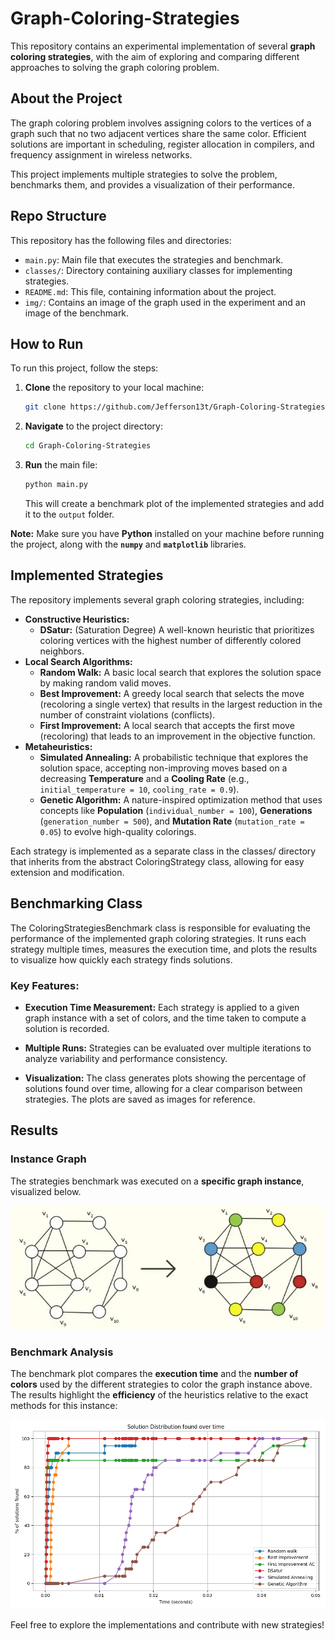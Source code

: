 # Graph-Coloring-Strategies

This repository contains an experimental implementation of several **graph coloring strategies**, with the aim of exploring and comparing different approaches to solving the graph coloring problem.

## About the Project

The graph coloring problem involves assigning colors to the vertices of a graph such that no two adjacent vertices share the same color. Efficient solutions are important in scheduling, register allocation in compilers, and frequency assignment in wireless networks.

This project implements multiple strategies to solve the problem, benchmarks them, and provides a visualization of their performance.

## Repo Structure

This repository has the following files and directories:

* `main.py`: Main file that executes the strategies and benchmark.
* `classes/`: Directory containing auxiliary classes for implementing strategies.
* `README.md`: This file, containing information about the project.
* `img/`: Contains an image of the graph used in the experiment and an image of the benchmark.

## How to Run

To run this project, follow the steps:

1.  **Clone** the repository to your local machine:
    ```bash
    git clone https://github.com/Jefferson13t/Graph-Coloring-Strategies.git
    ```
2.  **Navigate** to the project directory:
    ```bash
    cd Graph-Coloring-Strategies
    ```
3.  **Run** the main file:
    ```bash
    python main.py
    ```
    This will create a benchmark plot of the implemented strategies and add it to the `output` folder.

**Note:** Make sure you have **Python** installed on your machine before running the project, along with the **`numpy`** and **`matplotlib`** libraries.

## Implemented Strategies

The repository implements several graph coloring strategies, including:

* **Constructive Heuristics:**
    * **DSatur:** (Saturation Degree) A well-known heuristic that prioritizes coloring vertices with the highest number of differently colored neighbors.
* **Local Search Algorithms:**
    * **Random Walk:** A basic local search that explores the solution space by making random valid moves.
    * **Best Improvement:** A greedy local search that selects the move (recoloring a single vertex) that results in the largest reduction in the number of constraint violations (conflicts).
    * **First Improvement:** A local search that accepts the first move (recoloring) that leads to an improvement in the objective function.
* **Metaheuristics:**
    * **Simulated Annealing:** A probabilistic technique that explores the solution space, accepting non-improving moves based on a decreasing **Temperature** and a **Cooling Rate** (e.g., `initial_temperature = 10`, `cooling_rate = 0.9`).
    * **Genetic Algorithm:** A nature-inspired optimization method that uses concepts like **Population** (`individual_number = 100`), **Generations** (`generation_number = 500`), and **Mutation Rate** (`mutation_rate = 0.05`) to evolve high-quality colorings.

Each strategy is implemented as a separate class in the classes/ directory that inherits from the abstract ColoringStrategy class, allowing for easy extension and modification.

## Benchmarking Class

The ColoringStrategiesBenchmark class is responsible for evaluating the performance of the implemented graph coloring strategies. It runs each strategy multiple times, measures the execution time, and plots the results to visualize how quickly each strategy finds solutions.

### Key Features:
* **Execution Time Measurement:**
Each strategy is applied to a given graph instance with a set of colors, and the time taken to compute a solution is recorded.

* **Multiple Runs:**
Strategies can be evaluated over multiple iterations to analyze variability and performance consistency.

* **Visualization:**
The class generates plots showing the percentage of solutions found over time, allowing for a clear comparison between strategies. The plots are saved as images for reference.

## Results

### Instance Graph

The strategies benchmark was executed on a **specific graph instance**, visualized below.

![Graph used int the problem instance](img/instance_problem.png)

### Benchmark Analysis

The benchmark plot compares the **execution time** and the **number of colors** used by the different strategies to color the graph instance above. The results highlight the **efficiency** of the heuristics relative to the exact methods for this instance:

![Benchmark of the result](img/benchmark.png)

Feel free to explore the implementations and contribute with new strategies!